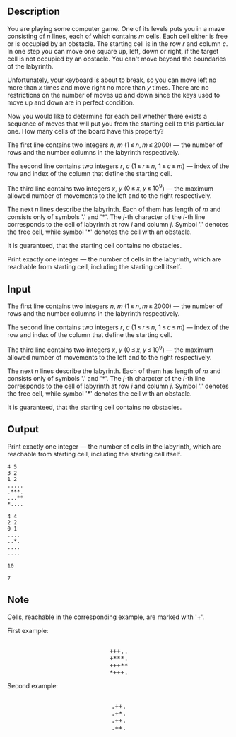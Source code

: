 ## Description

<div><p>You are playing some computer game. One of its levels puts you in a maze consisting of <span class="tex-span"><i>n</i></span> lines, each of which contains <span class="tex-span"><i>m</i></span> cells. Each cell either is free or is occupied by an obstacle. The starting cell is in the row <span class="tex-span"><i>r</i></span> and column <span class="tex-span"><i>c</i></span>. In one step you can move one square up, left, down or right, if the target cell is not occupied by an obstacle. You can't move beyond the boundaries of the labyrinth.</p><p>Unfortunately, your keyboard is about to break, so you can move left no more than <span class="tex-span"><i>x</i></span> times and move right no more than <span class="tex-span"><i>y</i></span> times. There are no restrictions on the number of moves up and down since the keys used to move up and down are in perfect condition.</p><p>Now you would like to determine for each cell whether there exists a sequence of moves that will put you from the starting cell to this particular one. How many cells of the board have this property?</p></div><div class="input-specification"><p>The first line contains two integers <span class="tex-span"><i>n</i></span>, <span class="tex-span"><i>m</i></span> (<span class="tex-span">1 ≤ <i>n</i>, <i>m</i> ≤ 2000</span>)&nbsp;— the number of rows and the number columns in the labyrinth respectively.</p><p>The second line contains two integers <span class="tex-span"><i>r</i></span>, <span class="tex-span"><i>c</i></span> (<span class="tex-span">1 ≤ <i>r</i> ≤ <i>n</i></span>, <span class="tex-span">1 ≤ <i>c</i> ≤ <i>m</i></span>)&nbsp;— index of the row and index of the column that define the starting cell.</p><p>The third line contains two integers <span class="tex-span"><i>x</i></span>, <span class="tex-span"><i>y</i></span> (<span class="tex-span">0 ≤ <i>x</i>, <i>y</i> ≤ 10<sup class="upper-index">9</sup></span>)&nbsp;— the maximum allowed number of movements to the left and to the right respectively.</p><p>The next <span class="tex-span"><i>n</i></span> lines describe the labyrinth. Each of them has length of <span class="tex-span"><i>m</i></span> and consists only of symbols '<span class="tex-font-style-tt">.</span>' and '<span class="tex-font-style-tt">*</span>'. The <span class="tex-span"><i>j</i></span>-th character of the <span class="tex-span"><i>i</i></span>-th line corresponds to the cell of labyrinth at row <span class="tex-span"><i>i</i></span> and column <span class="tex-span"><i>j</i></span>. Symbol '<span class="tex-font-style-tt">.</span>' denotes the free cell, while symbol '<span class="tex-font-style-tt">*</span>' denotes the cell with an obstacle.</p><p>It is guaranteed, that the starting cell contains no obstacles.</p></div><div class="output-specification"><p>Print exactly one integer&nbsp;— the number of cells in the labyrinth, which are reachable from starting cell, including the starting cell itself.</p></div>

## Input

<p>The first line contains two integers <span class="tex-span"><i>n</i></span>, <span class="tex-span"><i>m</i></span> (<span class="tex-span">1 ≤ <i>n</i>, <i>m</i> ≤ 2000</span>)&nbsp;— the number of rows and the number columns in the labyrinth respectively.</p><p>The second line contains two integers <span class="tex-span"><i>r</i></span>, <span class="tex-span"><i>c</i></span> (<span class="tex-span">1 ≤ <i>r</i> ≤ <i>n</i></span>, <span class="tex-span">1 ≤ <i>c</i> ≤ <i>m</i></span>)&nbsp;— index of the row and index of the column that define the starting cell.</p><p>The third line contains two integers <span class="tex-span"><i>x</i></span>, <span class="tex-span"><i>y</i></span> (<span class="tex-span">0 ≤ <i>x</i>, <i>y</i> ≤ 10<sup class="upper-index">9</sup></span>)&nbsp;— the maximum allowed number of movements to the left and to the right respectively.</p><p>The next <span class="tex-span"><i>n</i></span> lines describe the labyrinth. Each of them has length of <span class="tex-span"><i>m</i></span> and consists only of symbols '<span class="tex-font-style-tt">.</span>' and '<span class="tex-font-style-tt">*</span>'. The <span class="tex-span"><i>j</i></span>-th character of the <span class="tex-span"><i>i</i></span>-th line corresponds to the cell of labyrinth at row <span class="tex-span"><i>i</i></span> and column <span class="tex-span"><i>j</i></span>. Symbol '<span class="tex-font-style-tt">.</span>' denotes the free cell, while symbol '<span class="tex-font-style-tt">*</span>' denotes the cell with an obstacle.</p><p>It is guaranteed, that the starting cell contains no obstacles.</p>

## Output

<p>Print exactly one integer&nbsp;— the number of cells in the labyrinth, which are reachable from starting cell, including the starting cell itself.</p>





```input1
4 5
3 2
1 2
.....
.***.
...**
*....

```




```input2
4 4
2 2
0 1
....
..*.
....
....

```




```output1
10

```




```output2
7

```



## Note

<p>Cells, reachable in the corresponding example, are marked with '<span class="tex-font-style-tt">+</span>'.</p><p>First example: </p><center> <pre class="verbatim"><br>+++..<br>+***.<br>+++**<br>*+++.<br></pre> </center><p>Second example: </p><center> <pre class="verbatim"><br>.++.<br>.+*.<br>.++.<br>.++.<br></pre> </center>

